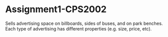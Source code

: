# Assignment1-CPS2002
Sells advertising space on billboards, sides of buses, and on park benches. Each type of advertising has different properties (e.g. size, price, etc).
